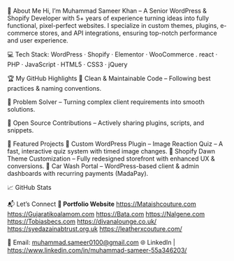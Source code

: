 🚀 About Me
Hi, I’m Muhammad Sameer Khan – A Senior WordPress & Shopify Developer with 5+ years of experience turning ideas into fully functional, pixel-perfect websites.
I specialize in custom themes, plugins, e-commerce stores, and API integrations, ensuring top-notch performance and user experience.

💻 Tech Stack:
WordPress · Shopify · Elementor · WooCommerce . react · PHP · JavaScript · HTML5 · CSS3 · jQuery

🏆 My GitHub Highlights
🔹 Clean & Maintainable Code – Following best practices & naming conventions.

🔹 Problem Solver – Turning complex client requirements into smooth solutions.

🔹 Open Source Contributions – Actively sharing plugins, scripts, and snippets.

📂 Featured Projects
🌟 Custom WordPress Plugin – Image Reaction Quiz – A fast, interactive quiz system with timed image changes.
🌟 Shopify Dawn Theme Customization – Fully redesigned storefront with enhanced UX & conversions.
🌟 Car Wash Portal – WordPress-based client & admin dashboards with recurring payments (MadaPay).

📈 GitHub Stats


📬 Let’s Connect
<b>💼 Portfolio Website</b>
https://Mataishcouture.com
https://Gujaratikoalamom.com
https://Bata.com
https://Nalgene.com
https://Tobiasbecs.com
https://divanalounge.co.uk/
https://syedazainabtrust.org.uk
https://leatherxcouture.com/

📧 Email: muhammad.sameer0100@gmail.com
🌐 LinkedIn | https://www.linkedin.com/in/muhammad-sameer-55a346203/

